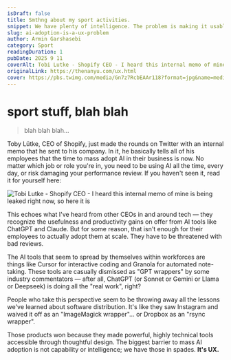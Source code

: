 ```yaml
---
isDraft: false
title: Smthng about my sport activities.
snippet: We have plenty of intelligence. The problem is making it usable
slug: ai-adoption-is-a-ux-problem
author: Armin Garshasebi
category: Sport
readingDuration: 1
pubDate: 2025 9 11
coverAlt: Tobi Lutke - Shopify CEO - I heard this internal memo of mine is being leaked right now, so here it is
originalLink: https://thenanyu.com/ux.html
cover: https://pbs.twimg.com/media/Gn7z7RcbEAAr118?format=jpg&name=medium
---
```


# sport stuff, blah blah
> blah blah blah...

Toby Lütke, CEO of Shopify, just made the rounds on Twitter with an internal memo that he sent to his company. In it, he basically tells all of his employees that the time to mass adopt AI in their business is now. No matter which job or role you're in, you need to be using AI all the time, every day, or risk damaging your performance review. If you haven't seen it, read it for yourself here:


![Tobi Lutke - Shopify CEO - I heard this internal memo of mine is being leaked right now, so here it is]( https://pbs.twimg.com/media/Gn7z7RcbEAAr118?format=jpg&name=medium)

This echoes what I've heard from other CEOs in and around tech — they recognize the usefulness and productivity gains on offer from AI tools like ChatGPT and Claude. But for some reason, that isn't enough for their employees to actually adopt them at scale. They have to be threatened with bad reviews.

The AI tools that seem to spread by themselves within workforces are things like Cursor for interactive coding and Granola for automated note-taking. These tools are casually dismissed as "GPT wrappers" by some industry commentators — after all, ChatGPT (or Sonnet or Gemini or Llama or Deepseek) is doing all the "real work", right?

People who take this perspective seem to be throwing away all the lessons we've learned about software distribution. It's like they saw Instagram and waived it off as an "ImageMagick wrapper"... or Dropbox as an "rsync wrapper".

Those products won because they made powerful, highly technical tools accessible through thoughtful design. The biggest barrier to mass AI adoption is not capability or intelligence; we have those in spades. <strong> It's UX. </strong>



